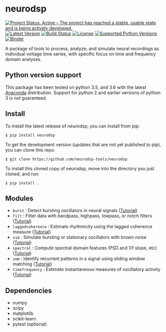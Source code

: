# neurodsp

[![Project Status: Active – The project has reached a stable, usable state and is being actively developed.](http://www.repostatus.org/badges/latest/active.svg)](http://www.repostatus.org/#active)
[![Latest Version](https://img.shields.io/pypi/v/neurodsp.svg)](https://pypi.python.org/pypi/neurodsp/)
[![Build Status](https://travis-ci.org/voytekresearch/neurodsp.svg)](https://travis-ci.org/voytekresearch/neurodsp)
[![License](http://img.shields.io/badge/license-MIT-brightgreen.svg?style=flat)](LICENSE.md)
[![Supported Python Versions](https://img.shields.io/pypi/pyversions/neurodsp.svg)](https://pypi.python.org/pypi/neurodsp/)
[![Binder](https://mybinder.org/badge.svg)](https://mybinder.org/v2/gh/voytekresearch/neurodsp/master)

A package of tools to process, analyze, and simulate neural recordings as individual voltage time series, with specific focus on time and frequency domain analyses.

## Python version support
This package has been tested on python 3.5, and 3.6 with the latest [Anaconda](https://www.continuum.io/downloads) distribution. Support for python 2 and earlier versions of python 3 is not guaranteed.

## Install

To install the latest release of neurodsp, you can install from pip:

`$ pip install neurodsp`

To get the development version (updates that are not yet published to pip), you can clone this repo.

`$ git clone https://github.com/neurodsp-tools/neurodsp`

To install this cloned copy of neurodsp, move into the directory you just cloned, and run:

`$ pip install .`

## Modules

- ```burst``` : Detect bursting oscillators in neural signals ([Tutorial](https://github.com/voytekresearch/neurodsp/blob/master/tutorials/5-BurstDetection.ipynb))
- ```filt``` : Filter data with bandpass, highpass, lowpass, or notch filters ([Tutorial](https://github.com/voytekresearch/neurodsp/blob/master/tutorials/1-Filtering.ipynb))
- ```laggedcoherence``` : Estimate rhythmicity using the lagged coherence measure ([Tutorial](https://github.com/voytekresearch/neurodsp/blob/master/tutorials/3-LaggedCoherence.ipynb))
- ```sim``` : Simulate bursting or stationary oscillators with brown noise ([Tutorial](https://github.com/voytekresearch/neurodsp/blob/master/tutorials/7-SimulatingSignals.ipynb))
- ```spectral``` : Compute spectral domain features (PSD and 1/f slope, etc) ([Tutorial](https://github.com/voytekresearch/neurodsp/blob/master/tutorials/4-SpectralAnalysis.ipynb))
- ```swm``` : Identify recurrent patterns in a signal using sliding window matching ([Tutorial](https://github.com/voytekresearch/neurodsp/blob/master/tutorials/6-SlidingWindowMatching.ipynb))
- ```timefrequency``` : Estimate instantaneous measures of oscillatory activity ([Tutorial](https://github.com/voytekresearch/neurodsp/blob/master/tutorials/2-InstantaneousMeasures.ipynb))

## Dependencies

- numpy
- scipy
- matplotlib
- scikit-learn
- pytest (optional)
